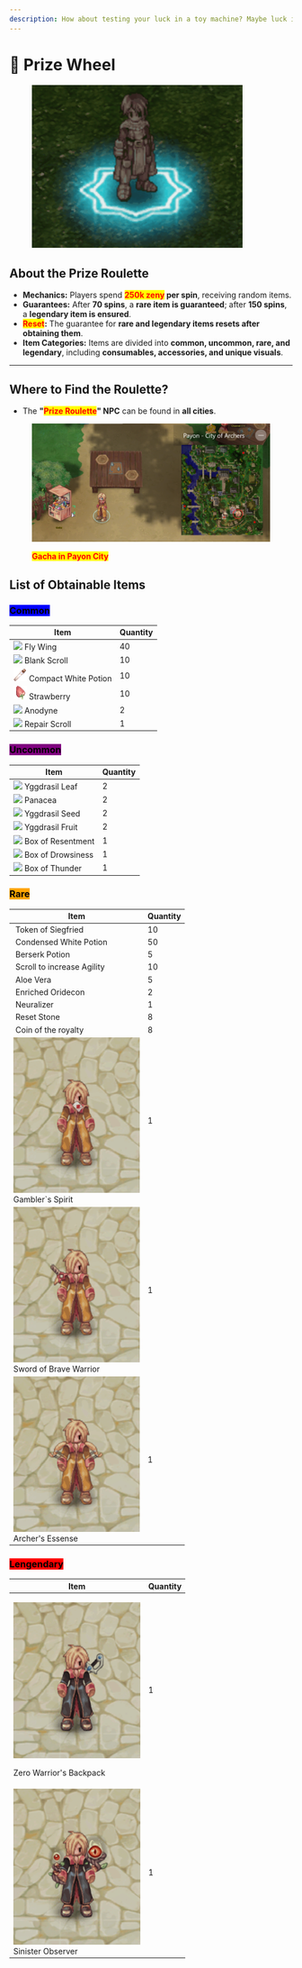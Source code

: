 ```yaml
---
description: How about testing your luck in a toy machine? Maybe luck is on your side!
---
```


# 🎰 Prize Wheel

<figure><img src="../.gitbook/assets/image (2) (1).png" alt="" width="375"><figcaption></figcaption></figure>

## **About the Prize Roulette**

* **Mechanics:** Players spend <mark style="color:red;">**250k zeny**</mark>**&#x20;per spin**, receiving random items.
* **Guarantees:** After **70 spins**, a **rare item is guaranteed**; after **150 spins**, a **legendary item is ensured**.
* <mark style="color:red;">**Reset**</mark>**:** The guarantee for **rare and legendary items resets after obtaining them**.
* **Item Categories:** Items are divided into **common, uncommon, rare, and legendary**, including **consumables, accessories, and unique visuals**.

***

## **Where to Find the Roulette?**

* The **"**<mark style="color:red;">**Prize Roulette**</mark>**" NPC** can be found in **all cities**.

<figure><img src="../.gitbook/assets/cgaaa.png" alt=""><figcaption><p><mark style="color:red;"><strong>Gacha in Payon City</strong></mark></p></figcaption></figure>

## **List of Obtainable Items**

### <mark style="background-color:blue;">**Common**</mark>

| Item                                                 | Quantity |
| ---------------------------------------------------- | -------- |
| ![](../.gitbook/assets/601.png) Fly Wing             | 40       |
| ![](../.gitbook/assets/7433.png) Blank Scroll        | 10       |
| ![](../.gitbook/assets/547.png) Compact White Potion | 10       |
| ![](../.gitbook/assets/578.png) Strawberry           | 10       |
| ![](../.gitbook/assets/605.png) Anodyne              | 2        |
| ![](../.gitbook/assets/12216.png) Repair Scroll      | 1        |

### <mark style="background-color:purple;">Uncommon</mark>

| Item                                                 | Quantity |
| ---------------------------------------------------- | -------- |
| ![](../.gitbook/assets/610.png) Yggdrasil Leaf       | 2        |
| ![](../.gitbook/assets/525.png) Panacea              | 2        |
| ![](../.gitbook/assets/608.png) Yggdrasil Seed       | 2        |
| ![](../.gitbook/assets/607.png) Yggdrasil Fruit      | 2        |
| ![](../.gitbook/assets/12030.png) Box of Resentment  | 1        |
| ![](../.gitbook/assets/12031.png) Box of Drowsiness  | 1        |
| ![](../.gitbook/assets/12028.png) Box of Thunder     | 1        |

### <mark style="background-color:orange;">Rare</mark>

<table><thead><tr><th width="225.11114501953125">Item</th><th>Quantity</th></tr></thead><tbody><tr><td><img src="../.gitbook/assets/7621.png" alt=""> Token of Siegfried</td><td>10</td></tr><tr><td><img src="../.gitbook/assets/547 (1).png" alt=""> Condensed White Potion</td><td>50</td></tr><tr><td><img src="../.gitbook/assets/657.png" alt=""> Berserk Potion</td><td>5</td></tr><tr><td><img src="../.gitbook/assets/12216 (1).png" alt=""> Scroll to increase Agility</td><td>10</td></tr><tr><td><img src="../.gitbook/assets/606.png" alt=""> Aloe Vera</td><td>5</td></tr><tr><td><img src="../.gitbook/assets/7620.png" alt=""> Enriched Oridecon</td><td>2</td></tr><tr><td><img src="../.gitbook/assets/12213.png" alt=""> Neuralizer</td><td>1</td></tr><tr><td><img src="../.gitbook/assets/6320.png" alt=""> Reset Stone</td><td>8</td></tr><tr><td><img src="../.gitbook/assets/671.png" alt=""> Coin of the royalty</td><td>8</td></tr><tr><td><img src="../.gitbook/assets/e3.gif" alt="">Gambler`s Spirit</td><td>1</td></tr><tr><td><img src="../.gitbook/assets/e1.gif" alt="">Sword of Brave Warrior</td><td>1</td></tr><tr><td><img src="../.gitbook/assets/e2.gif" alt="">Archer's Essense</td><td>1</td></tr></tbody></table>

### <mark style="background-color:red;">Lengendary</mark>

<table><thead><tr><th width="226.22222900390625">Item</th><th>Quantity</th></tr></thead><tbody><tr><td><p><img src="../.gitbook/assets/e4.gif" alt=""></p><p>Zero Warrior's Backpack</p></td><td>1</td></tr><tr><td><img src="../.gitbook/assets/e5.gif" alt="">Sinister Observer</td><td>1</td></tr></tbody></table>
